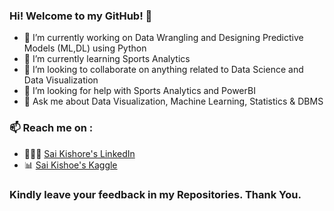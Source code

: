 ### Hi! Welcome to my GitHub! 👋

- 🔭 I’m currently working on Data Wrangling and Designing Predictive Models (ML,DL) using Python
- 🌱 I’m currently learning Sports Analytics 
- 👯 I’m looking to collaborate on anything related to Data Science and Data Visualization 
- 🤔 I’m looking for help with Sports Analytics and PowerBI
- 💬 Ask me about Data Visualization, Machine Learning, Statistics & DBMS


### 📫 Reach me on : 

- 🙎🏽‍♂️ [Sai Kishore's LinkedIn](https://www.linkedin.com/in/saikishorerajendran/)
- 📊 [Sai Kishoe's Kaggle](https://www.kaggle.com/saikish39)

### Kindly leave your feedback in my Repositories. Thank You. 

